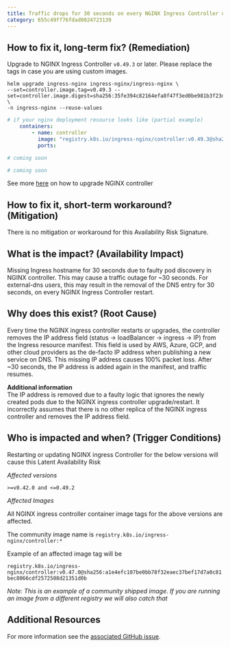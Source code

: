```yaml
---
title: Traffic drops for 30 seconds on every NGINX Ingress Controller upgrade or restart
category: 655c49ff76fdad0024723139
---
```


## How to fix it, long-term fix? (Remediation)

Upgrade to NGINX Ingress Controller `v0.49.3` or later. Please replace the tags in case you are using custom images.

```shell Helm
helm upgrade ingress-nginx ingress-nginx/ingress-nginx \
--set=controller.image.tag=v0.49.3 --set=controller.image.digest=sha256:35fe394c82164efa8f47f3ed0be981b3f23da77175bbb8268a9ae438851c8324 \
-n ingress-nginx --reuse-values
```
```yaml k8s manifest
# if your nginx deployment resource looks like (partial example)
    containers:
        - name: controller
          image: "registry.k8s.io/ingress-nginx/controller:v0.49.3@sha256:35fe394c82164efa8f47f3ed0be981b3f23da77175bbb8268a9ae438851c8324"
          ports:
```
```yaml Terraform
# coming soon
```
```yaml Pulumi
# coming soon
```

See more [here](https://kubernetes.github.io/ingress-nginx/deploy/upgrade/) on how to upgrade NGINX controller

## How to fix it, short-term workaround? (Mitigation)

There is no mitigation or workaround for this Availability Risk Signature.

## What is the impact? (Availability Impact)

Missing Ingress hostname for 30 seconds due to faulty pod discovery in NGINX controller. This may cause a traffic outage for ~30 seconds. For external-dns users, this may result in the removal of the DNS entry for 30 seconds, on every NGINX Ingress Controller restart.

## Why does this exist? (Root Cause)

Every time the NGINX ingress controller restarts or upgrades, the controller removes the IP address field (status -> loadBalancer -> ingress -> IP) from the Ingress resource manifest. This field is used by AWS, Azure, GCP, and other cloud providers as the de-facto IP address when publishing a new service on DNS.  This missing IP address causes 100% packet loss. After ~30 seconds, the IP address is added again in the manifest, and traffic resumes.  

**Additional information**  
The IP address is removed due to a faulty logic that ignores the newly created pods due to the NGINX ingress controller upgrade/restart. It incorrectly assumes that there is no other replica of the NGINX ingress controller and removes the IP address field.

## Who is impacted and when? (Trigger Conditions)

Restarting or updating NGINX ingress Controller for the below versions will cause this Latent Availability Risk

_Affected versions_

`>=v0.42.0 and <=0.49.2 `

_Affected Images_

All NGINX ingress controller container image tags for the above versions are affected.

The community image name is `registry.k8s.io/ingress-nginx/controller:*`

Example of an affected image tag will be

`registry.k8s.io/ingress-nginx/controller:v0.47.0@sha256:a1e4efc107be0bb78f32eaec37bef17d7a0c81bec8066cdf2572508d21351d0b`

_Note: This is an example of a community shipped image. If you are running an image from a different registry we will also catch that_ 

## Additional Resources

For more information see the [associated GitHub issue](https://github.com/kubernetes/ingress-nginx/issues/7047).